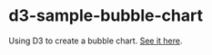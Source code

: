 # d3-sample-bubble-chart

Using D3 to create a bubble chart. <a href="https://rawcdn.githack.com/madisonoconn/d3-sample-bubble-chart/8fd66900a473a03a8ccdbba6e87a8cb7e7a8155a/bubble-chart.html">See it here</a>.

